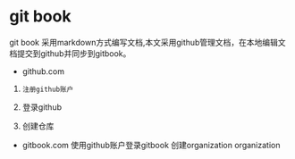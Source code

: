 # git book

git book 采用markdown方式编写文档,本文采用github管理文档，在本地编辑文档提交到github并同步到gitbook。

* github.com

1.     注册github账户

1.  登录github

1.  创建仓库

* gitbook.com
  使用github账户登录gitbook
  创建organization
  organization




